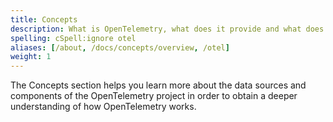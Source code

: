 ```yaml
---
title: Concepts
description: What is OpenTelemetry, what does it provide and what does it support?
spelling: cSpell:ignore otel
aliases: [/about, /docs/concepts/overview, /otel]
weight: 1
---
```


The Concepts section helps you learn more about the data sources and components
of the OpenTelemetry project in order to obtain a deeper understanding of how
OpenTelemetry works.
